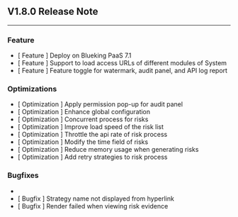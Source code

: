 ## V1.8.0 Release Note

---

### Feature

- [ Feature ] Deploy on Blueking PaaS 7.1
- [ Feature ] Support to load access URLs of different modules of System
- [ Feature ] Feature toggle for watermark, audit panel, and API log report

### Optimizations

- [ Optimization ] Apply permission pop-up for audit panel
- [ Optimization ] Enhance global configuration
- [ Optimization ] Concurrent process for risks
- [ Optimization ] Improve load speed of the risk list
- [ Optimization ] Throttle the api rate of risk process
- [ Optimization ] Modify the time field of risks
- [ Optimization ] Reduce memory usage when generating risks
- [ Optimization ] Add retry strategies to risk process

### Bugfixes
- 
- [ Bugfix ] Strategy name not displayed from hyperlink
- [ Bugfix ] Render failed when viewing risk evidence
